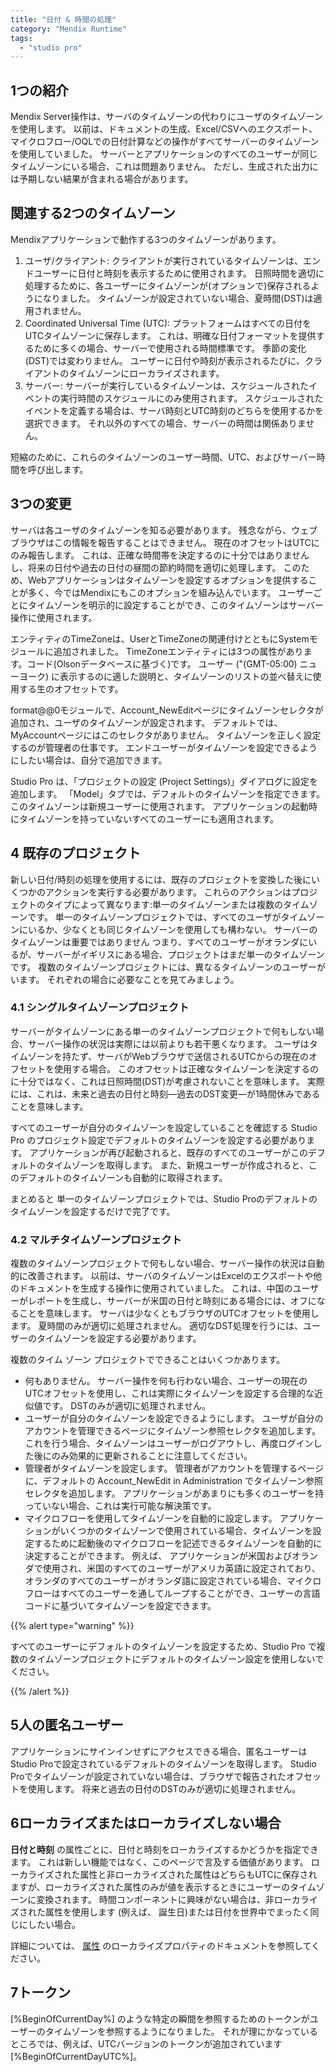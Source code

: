 ```yaml
---
title: "日付 & 時間の処理"
category: "Mendix Runtime"
tags:
  - "studio pro"
---
```


## 1つの紹介

Mendix Server操作は、サーバのタイムゾーンの代わりにユーザのタイムゾーンを使用します。 以前は、ドキュメントの生成、Excel/CSVへのエクスポート、マイクロフロー/OQLでの日付計算などの操作がすべてサーバーのタイムゾーンを使用していました。 サーバーとアプリケーションのすべてのユーザーが同じタイムゾーンにいる場合、これは問題ありません。 ただし、生成された出力には予期しない結果が含まれる場合があります。

## 関連する2つのタイムゾーン

Mendixアプリケーションで動作する3つのタイムゾーンがあります。

1.  ユーザ/クライアント: クライアントが実行されているタイムゾーンは、エンドユーザーに日付と時刻を表示するために使用されます。 日照時間を適切に処理するために、各ユーザーにタイムゾーンが(オプションで)保存されるようになりました。 タイムゾーンが設定されていない場合、夏時間(DST)は適用されません。
2.  Coordinated Universal Time (UTC): プラットフォームはすべての日付をUTCタイムゾーンに保存します。 これは、明確な日付フォーマットを提供するために多くの場合、サーバーで使用される時間標準です。 季節の変化(DST)では変わりません。 ユーザーに日付や時刻が表示されるたびに、クライアントのタイムゾーンにローカライズされます。
3.  サーバー: サーバーが実行しているタイムゾーンは、スケジュールされたイベントの実行時間のスケジュールにのみ使用されます。 スケジュールされたイベントを定義する場合は、サーバ時刻とUTC時刻のどちらを使用するかを選択できます。 それ以外のすべての場合、サーバーの時間は関係ありません。

短縮のために、これらのタイムゾーンのユーザー時間、UTC、およびサーバー時間を呼び出します。

## 3つの変更

サーバは各ユーザのタイムゾーンを知る必要があります。 残念ながら、ウェブブラウザはこの情報を報告することはできません。 現在のオフセットはUTCにのみ報告します。 これは、正確な時間帯を決定するのに十分ではありませんし、将来の日付や過去の日付の昼間の節約時間を適切に処理します。 このため、Webアプリケーションはタイムゾーンを設定するオプションを提供することが多く、今ではMendixにもこのオプションを組み込んでいます。 ユーザーごとにタイムゾーンを明示的に設定することができ、このタイムゾーンはサーバー操作に使用されます。

エンティティのTimeZoneは、UserとTimeZoneの関連付けとともにSystemモジュールに追加されました。 TimeZoneエンティティには3つの属性があります。コード(Olsonデータベースに基づく)です。 ユーザー ("(GMT-05:00) ニューヨーク) に表示するのに適した説明と、タイムゾーンのリストの並べ替えに使用する生のオフセットです。

format@@0モジュールで、Account_NewEditページにタイムゾーンセレクタが追加され、ユーザのタイムゾーンが設定されます。 デフォルトでは、MyAccountページにはこのセレクタがありません。 タイムゾーンを正しく設定するのが管理者の仕事です。 エンドユーザーがタイムゾーンを設定できるようにしたい場合は、自分で追加できます。

Studio Pro は、「プロジェクトの設定 (Project Settings)」ダイアログに設定を追加します。 「Model」タブでは、デフォルトのタイムゾーンを指定できます。 このタイムゾーンは新規ユーザーに使用されます。 アプリケーションの起動時にタイムゾーンを持っていないすべてのユーザーにも適用されます。

## 4 既存のプロジェクト

新しい日付/時刻の処理を使用するには、既存のプロジェクトを変換した後にいくつかのアクションを実行する必要があります。 これらのアクションはプロジェクトのタイプによって異なります:単一のタイムゾーンまたは複数のタイムゾーンです。 単一のタイムゾーンプロジェクトでは、すべてのユーザがタイムゾーンにいるか、少なくとも同じタイムゾーンを使用しても構わない。 サーバーのタイムゾーンは重要ではありません つまり、すべてのユーザーがオランダにいるが、サーバーがイギリスにある場合、プロジェクトはまだ単一のタイムゾーンです。 複数のタイムゾーンプロジェクトには、異なるタイムゾーンのユーザーがいます。 それぞれの場合に必要なことを見てみましょう。

### 4.1 シングルタイムゾーンプロジェクト

サーバーがタイムゾーンにある単一のタイムゾーンプロジェクトで何もしない場合、サーバー操作の状況は実際には以前よりも若干悪くなります。 ユーザはタイムゾーンを持たず、サーバがWebブラウザで送信されるUTCからの現在のオフセットを使用する場合。 このオフセットは正確なタイムゾーンを決定するのに十分ではなく、これは日照時間(DST)が考慮されないことを意味します。 実際には、これは、未来と過去の日付と時刻―過去のDST変更―が1時間休みであることを意味します。

すべてのユーザーが自分のタイムゾーンを設定していることを確認する Studio Pro のプロジェクト設定でデフォルトのタイムゾーンを設定する必要があります。 アプリケーションが再び起動されると、既存のすべてのユーザーがこのデフォルトのタイムゾーンを取得します。 また、新規ユーザーが作成されると、このデフォルトのタイムゾーンも自動的に取得されます。

まとめると 単一のタイムゾーンプロジェクトでは、Studio Proのデフォルトのタイムゾーンを設定するだけで完了です。

### 4.2 マルチタイムゾーンプロジェクト

複数のタイムゾーンプロジェクトで何もしない場合、サーバー操作の状況は自動的に改善されます。 以前は、サーバのタイムゾーンはExcelのエクスポートや他のドキュメントを生成する操作に使用されていました。 これは、中国のユーザーがレポートを生成し、サーバーが米国の日付と時刻にある場合には、オフになることを意味します。 サーバは少なくともブラウザのUTCオフセットを使用します。 夏時間のみが適切に処理されません。 適切なDST処理を行うには、ユーザーのタイムゾーンを設定する必要があります。

複数のタイム ゾーン プロジェクトでできることはいくつかあります。

*   何もありません。 サーバー操作を何も行わない場合、ユーザーの現在のUTCオフセットを使用し、これは実際にタイムゾーンを設定する合理的な近似値です。 DSTのみが適切に処理されません。
*   ユーザーが自分のタイムゾーンを設定できるようにします。 ユーザが自分のアカウントを管理できるページにタイムゾーン参照セレクタを追加します。 これを行う場合、タイムゾーンはユーザーがログアウトし、再度ログインした後にのみ効果的に更新されることに注意してください。
*   管理者がタイムゾーンを設定します。 管理者がアカウントを管理するページに、デフォルトの Account_NewEdit in Administration でタイムゾーン参照セレクタを追加します。 アプリケーションがあまりにも多くのユーザーを持っていない場合、これは実行可能な解決策です。
*   マイクロフローを使用してタイムゾーンを自動的に設定します。 アプリケーションがいくつかのタイムゾーンで使用されている場合、タイムゾーンを設定するために起動後のマイクロフローを記述できるタイムゾーンを自動的に決定することができます。 例えば、 アプリケーションが米国およびオランダで使用され、米国のすべてのユーザーがアメリカ英語に設定されており、オランダのすべてのユーザーがオランダ語に設定されている場合、マイクロフローはすべてのユーザーを通してループすることができ、ユーザーの言語コードに基づいてタイムゾーンを設定できます。

{{% alert type="warning" %}}

すべてのユーザーにデフォルトのタイムゾーンを設定するため、Studio Pro で複数のタイムゾーンプロジェクトにデフォルトのタイムゾーン設定を使用しないでください。

{{% /alert %}}

## 5人の匿名ユーザー

アプリケーションにサインインせずにアクセスできる場合、匿名ユーザーはStudio Proで設定されているデフォルトのタイムゾーンを取得します。 Studio Proでタイムゾーンが設定されていない場合は、ブラウザで報告されたオフセットを使用します。 将来と過去の日付のDSTのみが適切に処理されません。

## 6ローカライズまたはローカライズしない場合

**日付と時刻** の属性ごとに、日付と時刻をローカライズするかどうかを指定できます。 これは新しい機能ではなく、このページで言及する価値があります。 ローカライズされた属性と非ローカライズされた属性はどちらもUTCに保存されますが、ローカライズされた属性のみが値を表示するときにユーザーのタイムゾーンに変換されます。 時間コンポーネントに興味がない場合は、非ローカライズされた属性を使用します (例えば、 誕生日)または日付を世界中でまったく同じにしたい場合。

詳細については、 [属性](attributes) のローカライズプロパティのドキュメントを参照してください。

## 7トークン

[%BeginOfCurrentDay%] のような特定の瞬間を参照するためのトークンがユーザーのタイムゾーンを参照するようになりました。 それが理にかなっているところでは、例えば、UTCバージョンのトークンが追加されています [%BeginOfCurrentDayUTC%]。
